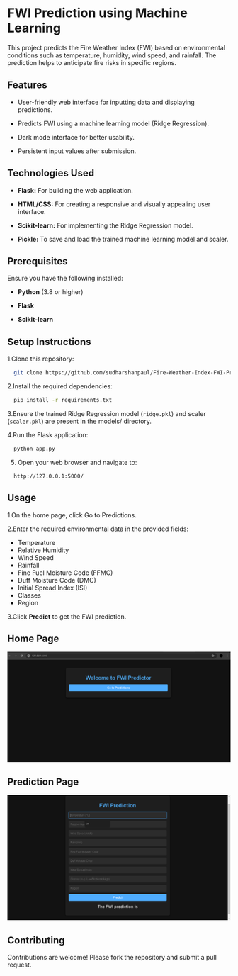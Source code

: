 
# FWI Prediction using Machine Learning

This project predicts the Fire Weather Index (FWI) based on environmental conditions such as temperature, humidity, wind speed, and rainfall. The prediction helps to anticipate fire risks in specific regions.


## Features

- User-friendly web interface for inputting data and displaying predictions.

- Predicts FWI using a machine learning model (Ridge Regression).

- Dark mode interface for better usability.

- Persistent input values after submission.


## Technologies Used
- **Flask:** For building the web application.

- **HTML/CSS:** For creating a responsive and visually appealing user interface.

- **Scikit-learn:** For implementing the Ridge Regression model.

- **Pickle:** To save and load the trained machine learning model and scaler.
## Prerequisites
Ensure you have the following installed:

- **Python** (3.8 or higher)

- **Flask**

- **Scikit-learn**
## Setup Instructions

1.Clone this repository:

```bash
  git clone https://github.com/sudharshanpaul/Fire-Weather-Index-FWI-Prediction
```

2.Install the required dependencies:
```bash
  pip install -r requirements.txt
```

3.Ensure the trained Ridge Regression model (`ridge.pkl`) and scaler (`scaler.pkl`) are present in the models/ directory.

4.Run the Flask application:
```bash
  python app.py
```

5. Open your web browser and navigate to:
```arduino
  http://127.0.0.1:5000/
```

    
## Usage
1.On the home page, click Go to Predictions.

2.Enter the required environmental data in the provided fields:

- Temperature
- Relative Humidity
- Wind Speed
- Rainfall
- Fine Fuel Moisture Code (FFMC)
- Duff Moisture Code (DMC)
- Initial Spread Index (ISI)
- Classes
- Region

3.Click **Predict** to get the FWI prediction.
## Home Page

![image alt](https://github.com/sudharshanpaul/Fire-Weather-Index-FWI-Prediction/blob/033cbe2ea18ddc50970bf942921afe404517e061/Screenshot%202024-12-28%20162548.png)
## Prediction Page
![image alt](https://github.com/sudharshanpaul/Fire-Weather-Index-FWI-Prediction/blob/c0eb194105a8793e8f64d523be49501bfcde1cc0/Screenshot%202024-12-28%20163613.png)
## Contributing

Contributions are welcome! Please fork the repository and submit a pull request.

